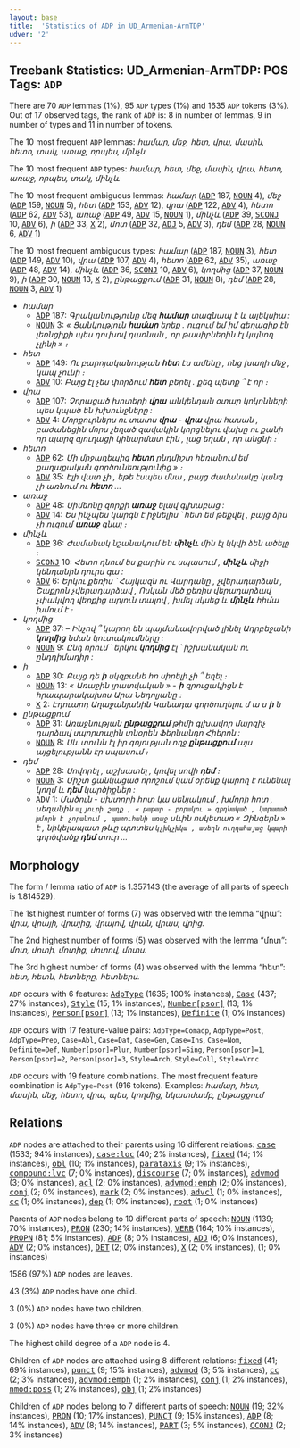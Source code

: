 ```yaml
---
layout: base
title:  'Statistics of ADP in UD_Armenian-ArmTDP'
udver: '2'
---
```


## Treebank Statistics: UD_Armenian-ArmTDP: POS Tags: `ADP`

There are 70 `ADP` lemmas (1%), 95 `ADP` types (1%) and 1635 `ADP` tokens (3%).
Out of 17 observed tags, the rank of `ADP` is: 8 in number of lemmas, 9 in number of types and 11 in number of tokens.

The 10 most frequent `ADP` lemmas: <em>համար, մեջ, հետ, վրա, մասին, հետո, տակ, առաջ, որպես, մինչև</em>

The 10 most frequent `ADP` types:  <em>համար, հետ, մեջ, մասին, վրա, հետո, առաջ, որպես, տակ, մինչև</em>

The 10 most frequent ambiguous lemmas: <em>համար</em> (<tt><a href="hy_armtdp-pos-ADP.html">ADP</a></tt> 187, <tt><a href="hy_armtdp-pos-NOUN.html">NOUN</a></tt> 4), <em>մեջ</em> (<tt><a href="hy_armtdp-pos-ADP.html">ADP</a></tt> 159, <tt><a href="hy_armtdp-pos-NOUN.html">NOUN</a></tt> 5), <em>հետ</em> (<tt><a href="hy_armtdp-pos-ADP.html">ADP</a></tt> 153, <tt><a href="hy_armtdp-pos-ADV.html">ADV</a></tt> 12), <em>վրա</em> (<tt><a href="hy_armtdp-pos-ADP.html">ADP</a></tt> 122, <tt><a href="hy_armtdp-pos-ADV.html">ADV</a></tt> 4), <em>հետո</em> (<tt><a href="hy_armtdp-pos-ADP.html">ADP</a></tt> 62, <tt><a href="hy_armtdp-pos-ADV.html">ADV</a></tt> 53), <em>առաջ</em> (<tt><a href="hy_armtdp-pos-ADP.html">ADP</a></tt> 49, <tt><a href="hy_armtdp-pos-ADV.html">ADV</a></tt> 15, <tt><a href="hy_armtdp-pos-NOUN.html">NOUN</a></tt> 1), <em>մինչև</em> (<tt><a href="hy_armtdp-pos-ADP.html">ADP</a></tt> 39, <tt><a href="hy_armtdp-pos-SCONJ.html">SCONJ</a></tt> 10, <tt><a href="hy_armtdp-pos-ADV.html">ADV</a></tt> 6), <em>ի</em> (<tt><a href="hy_armtdp-pos-ADP.html">ADP</a></tt> 33, <tt><a href="hy_armtdp-pos-X.html">X</a></tt> 2), <em>մոտ</em> (<tt><a href="hy_armtdp-pos-ADP.html">ADP</a></tt> 32, <tt><a href="hy_armtdp-pos-ADJ.html">ADJ</a></tt> 5, <tt><a href="hy_armtdp-pos-ADV.html">ADV</a></tt> 3), <em>դեմ</em> (<tt><a href="hy_armtdp-pos-ADP.html">ADP</a></tt> 28, <tt><a href="hy_armtdp-pos-NOUN.html">NOUN</a></tt> 6, <tt><a href="hy_armtdp-pos-ADV.html">ADV</a></tt> 1)

The 10 most frequent ambiguous types:  <em>համար</em> (<tt><a href="hy_armtdp-pos-ADP.html">ADP</a></tt> 187, <tt><a href="hy_armtdp-pos-NOUN.html">NOUN</a></tt> 3), <em>հետ</em> (<tt><a href="hy_armtdp-pos-ADP.html">ADP</a></tt> 149, <tt><a href="hy_armtdp-pos-ADV.html">ADV</a></tt> 10), <em>վրա</em> (<tt><a href="hy_armtdp-pos-ADP.html">ADP</a></tt> 107, <tt><a href="hy_armtdp-pos-ADV.html">ADV</a></tt> 4), <em>հետո</em> (<tt><a href="hy_armtdp-pos-ADP.html">ADP</a></tt> 62, <tt><a href="hy_armtdp-pos-ADV.html">ADV</a></tt> 35), <em>առաջ</em> (<tt><a href="hy_armtdp-pos-ADP.html">ADP</a></tt> 48, <tt><a href="hy_armtdp-pos-ADV.html">ADV</a></tt> 14), <em>մինչև</em> (<tt><a href="hy_armtdp-pos-ADP.html">ADP</a></tt> 36, <tt><a href="hy_armtdp-pos-SCONJ.html">SCONJ</a></tt> 10, <tt><a href="hy_armtdp-pos-ADV.html">ADV</a></tt> 6), <em>կողմից</em> (<tt><a href="hy_armtdp-pos-ADP.html">ADP</a></tt> 37, <tt><a href="hy_armtdp-pos-NOUN.html">NOUN</a></tt> 9), <em>ի</em> (<tt><a href="hy_armtdp-pos-ADP.html">ADP</a></tt> 30, <tt><a href="hy_armtdp-pos-NOUN.html">NOUN</a></tt> 13, <tt><a href="hy_armtdp-pos-X.html">X</a></tt> 2), <em>ընթացքում</em> (<tt><a href="hy_armtdp-pos-ADP.html">ADP</a></tt> 31, <tt><a href="hy_armtdp-pos-NOUN.html">NOUN</a></tt> 8), <em>դեմ</em> (<tt><a href="hy_armtdp-pos-ADP.html">ADP</a></tt> 28, <tt><a href="hy_armtdp-pos-NOUN.html">NOUN</a></tt> 3, <tt><a href="hy_armtdp-pos-ADV.html">ADV</a></tt> 1)


* <em>համար</em>
  * <tt><a href="hy_armtdp-pos-ADP.html">ADP</a></tt> 187: <em>Գրականությունը մեզ <b>համար</b> տագնապ է և ալեկսիա :</em>
  * <tt><a href="hy_armtdp-pos-NOUN.html">NOUN</a></tt> 3: <em>« Ցանկություն <b>համար</b> երեք . ուզում եմ իմ գեղացիք էն լեռնցիքի պես դուխով դառնան , որ թասիբներին էլ կպնող չլինի » ։</em>
* <em>հետ</em>
  * <tt><a href="hy_armtdp-pos-ADP.html">ADP</a></tt> 149: <em>Ու բարոյականության <b>հետ</b> էս ամենը , ոնց խաղի մեջ , կապ չունի ։</em>
  * <tt><a href="hy_armtdp-pos-ADV.html">ADV</a></tt> 10: <em>Բայց էլ չես փորձում <b>հետ</b> բերել . քեզ պետք ՞ է որ ։</em>
* <em>վրա</em>
  * <tt><a href="hy_armtdp-pos-ADP.html">ADP</a></tt> 107: <em>Չորացած խոտերի <b>վրա</b> անկենդան օտար կոկոնների պես կպած են խխունջները :</em>
  * <tt><a href="hy_armtdp-pos-ADV.html">ADV</a></tt> 4: <em>Մորքուրներս ու տատս <b>վրա</b> - <b>վրա</b> վրա հասան , բաժանեցին մորս չեղած զավակին կորցնելու վախը ու քանի որ պարզ գյուղացի կինարմատ էին , լաց եղան , որ անցնի ։</em>
* <em>հետո</em>
  * <tt><a href="hy_armtdp-pos-ADP.html">ADP</a></tt> 62: <em>Մի միջադեպից <b>հետո</b> ընդմիշտ հեռանում եմ քաղաքական գործունեությունից » ։</em>
  * <tt><a href="hy_armtdp-pos-ADV.html">ADV</a></tt> 35: <em>Էլի վատ չի , եթե էսպես մնա , բայց ժամանակը կանգ չի առնում ու <b>հետո</b> ...</em>
* <em>առաջ</em>
  * <tt><a href="hy_armtdp-pos-ADP.html">ADP</a></tt> 48: <em>Սիմեոնը զորքի <b>առաջ</b> ելավ գլխաբաց :</em>
  * <tt><a href="hy_armtdp-pos-ADV.html">ADV</a></tt> 14: <em>Ես ինչպես կարգն է իջնելիս ՝ հետ եմ թեքվել , բայց ձիս չի ուզում <b>առաջ</b> գնալ ։</em>
* <em>մինչև</em>
  * <tt><a href="hy_armtdp-pos-ADP.html">ADP</a></tt> 36: <em>Ժամանակ նշանակում են <b>մինչև</b> մին էլ կկվի ձեն ածելը ։</em>
  * <tt><a href="hy_armtdp-pos-SCONJ.html">SCONJ</a></tt> 10: <em>Հետո դնում ես քարին ու սպասում , <b>մինչև</b> միջի կենդանին դուրս գա :</em>
  * <tt><a href="hy_armtdp-pos-ADV.html">ADV</a></tt> 6: <em>Երկու քեռիս ՝ Հայկազն ու Վարդանը , չվերադարձան , Շաքրոն չվերադարձավ , Ոսկան մեծ քեռիս վերադարձավ չփակվող վերքից արյուն տալով , խմել սկսեց և <b>մինչև</b> հիմա խմում է ։</em>
* <em>կողմից</em>
  * <tt><a href="hy_armtdp-pos-ADP.html">ADP</a></tt> 37: <em>– Ինչով ՞ կարող են պայմանավորված լինել Ադրբեջանի <b>կողմից</b> նման կուտակումները :</em>
  * <tt><a href="hy_armtdp-pos-NOUN.html">NOUN</a></tt> 9: <em>Ընդ որում ՝ երկու <b>կողմից</b> էլ ՝ իշխանական ու ընդդիմադիր :</em>
* <em>ի</em>
  * <tt><a href="hy_armtdp-pos-ADP.html">ADP</a></tt> 30: <em>Բայց դե <b>ի</b> սկզբանե հո սիրելի չի ՞ եղել ։</em>
  * <tt><a href="hy_armtdp-pos-NOUN.html">NOUN</a></tt> 13: <em>« Առաջին լրատվական » - <b>ի</b> զրուցակիցն է հրապարակախոս Արա Նեդոլյանը ։</em>
  * <tt><a href="hy_armtdp-pos-X.html">X</a></tt> 2: <em>Էդուարդ Աղաջանյանին Կանադա գործուղելու մ ա ս <b>ի</b> ն</em>
* <em>ընթացքում</em>
  * <tt><a href="hy_armtdp-pos-ADP.html">ADP</a></tt> 31: <em>Առաջնության <b>ընթացքում</b> թիմի գլխավոր մարզիչ դարձավ սպորտային տնօրեն Ֆերնանդո Հիերոն :</em>
  * <tt><a href="hy_armtdp-pos-NOUN.html">NOUN</a></tt> 8: <em>Սև տունն էլ իր գոյության ողջ <b>ընթացքում</b> այս այցելությանն էր սպասում ։</em>
* <em>դեմ</em>
  * <tt><a href="hy_armtdp-pos-ADP.html">ADP</a></tt> 28: <em>Սովորել , աշխատել , կռվել սովի <b>դեմ</b> ։</em>
  * <tt><a href="hy_armtdp-pos-NOUN.html">NOUN</a></tt> 3: <em>Միշտ ցանկացած որոշում կամ օրենք կարող է ունենալ կողմ և <b>դեմ</b> կարծիքներ :</em>
  * <tt><a href="hy_armtdp-pos-ADV.html">ADV</a></tt> 1: <em>Մածուն - սխտորի հոտ կա սենյակում , խմորի հոտ , սեղանին ` ալյուրի շաղք , « թաթար - բորակու » գրդնակած , կտրատած խմորն է չորանում , պատուհանի առաջ ` սևին ոսկետառ « Զինգերն » է , նիկելապատ թևը պտտես ` կչխկչխկա , ասեղն ուղղահայաց կպարի ` գործվածք <b>դեմ</b> տուր ...</em>

## Morphology

The form / lemma ratio of `ADP` is 1.357143 (the average of all parts of speech is 1.814529).

The 1st highest number of forms (7) was observed with the lemma “վրա”: <em>վրա, վրայի, վրայից, վրայով, վրան, վրաս, վրից</em>.

The 2nd highest number of forms (5) was observed with the lemma “մոտ”: <em>մոտ, մոտի, մոտից, մոտով, մոտս</em>.

The 3rd highest number of forms (4) was observed with the lemma “հետ”: <em>հետ, հետն, հետները, հետներս</em>.

`ADP` occurs with 6 features: <tt><a href="hy_armtdp-feat-AdpType.html">AdpType</a></tt> (1635; 100% instances), <tt><a href="hy_armtdp-feat-Case.html">Case</a></tt> (437; 27% instances), <tt><a href="hy_armtdp-feat-Style.html">Style</a></tt> (15; 1% instances), <tt><a href="hy_armtdp-feat-Number-psor.html">Number[psor]</a></tt> (13; 1% instances), <tt><a href="hy_armtdp-feat-Person-psor.html">Person[psor]</a></tt> (13; 1% instances), <tt><a href="hy_armtdp-feat-Definite.html">Definite</a></tt> (1; 0% instances)

`ADP` occurs with 17 feature-value pairs: `AdpType=Comadp`, `AdpType=Post`, `AdpType=Prep`, `Case=Abl`, `Case=Dat`, `Case=Gen`, `Case=Ins`, `Case=Nom`, `Definite=Def`, `Number[psor]=Plur`, `Number[psor]=Sing`, `Person[psor]=1`, `Person[psor]=2`, `Person[psor]=3`, `Style=Arch`, `Style=Coll`, `Style=Vrnc`

`ADP` occurs with 19 feature combinations.
The most frequent feature combination is `AdpType=Post` (916 tokens).
Examples: <em>համար, հետ, մասին, մեջ, հետո, վրա, պես, կողմից, նկատմամբ, ընթացքում</em>


## Relations

`ADP` nodes are attached to their parents using 16 different relations: <tt><a href="hy_armtdp-dep-case.html">case</a></tt> (1533; 94% instances), <tt><a href="hy_armtdp-dep-case-loc.html">case:loc</a></tt> (40; 2% instances), <tt><a href="hy_armtdp-dep-fixed.html">fixed</a></tt> (14; 1% instances), <tt><a href="hy_armtdp-dep-obl.html">obl</a></tt> (10; 1% instances), <tt><a href="hy_armtdp-dep-parataxis.html">parataxis</a></tt> (9; 1% instances), <tt><a href="hy_armtdp-dep-compound-lvc.html">compound:lvc</a></tt> (7; 0% instances), <tt><a href="hy_armtdp-dep-discourse.html">discourse</a></tt> (7; 0% instances), <tt><a href="hy_armtdp-dep-advmod.html">advmod</a></tt> (3; 0% instances), <tt><a href="hy_armtdp-dep-acl.html">acl</a></tt> (2; 0% instances), <tt><a href="hy_armtdp-dep-advmod-emph.html">advmod:emph</a></tt> (2; 0% instances), <tt><a href="hy_armtdp-dep-conj.html">conj</a></tt> (2; 0% instances), <tt><a href="hy_armtdp-dep-mark.html">mark</a></tt> (2; 0% instances), <tt><a href="hy_armtdp-dep-advcl.html">advcl</a></tt> (1; 0% instances), <tt><a href="hy_armtdp-dep-cc.html">cc</a></tt> (1; 0% instances), <tt><a href="hy_armtdp-dep-dep.html">dep</a></tt> (1; 0% instances), <tt><a href="hy_armtdp-dep-root.html">root</a></tt> (1; 0% instances)

Parents of `ADP` nodes belong to 10 different parts of speech: <tt><a href="hy_armtdp-pos-NOUN.html">NOUN</a></tt> (1139; 70% instances), <tt><a href="hy_armtdp-pos-PRON.html">PRON</a></tt> (230; 14% instances), <tt><a href="hy_armtdp-pos-VERB.html">VERB</a></tt> (164; 10% instances), <tt><a href="hy_armtdp-pos-PROPN.html">PROPN</a></tt> (81; 5% instances), <tt><a href="hy_armtdp-pos-ADP.html">ADP</a></tt> (8; 0% instances), <tt><a href="hy_armtdp-pos-ADJ.html">ADJ</a></tt> (6; 0% instances), <tt><a href="hy_armtdp-pos-ADV.html">ADV</a></tt> (2; 0% instances), <tt><a href="hy_armtdp-pos-DET.html">DET</a></tt> (2; 0% instances), <tt><a href="hy_armtdp-pos-X.html">X</a></tt> (2; 0% instances),  (1; 0% instances)

1586 (97%) `ADP` nodes are leaves.

43 (3%) `ADP` nodes have one child.

3 (0%) `ADP` nodes have two children.

3 (0%) `ADP` nodes have three or more children.

The highest child degree of a `ADP` node is 4.

Children of `ADP` nodes are attached using 8 different relations: <tt><a href="hy_armtdp-dep-fixed.html">fixed</a></tt> (41; 69% instances), <tt><a href="hy_armtdp-dep-punct.html">punct</a></tt> (9; 15% instances), <tt><a href="hy_armtdp-dep-advmod.html">advmod</a></tt> (3; 5% instances), <tt><a href="hy_armtdp-dep-cc.html">cc</a></tt> (2; 3% instances), <tt><a href="hy_armtdp-dep-advmod-emph.html">advmod:emph</a></tt> (1; 2% instances), <tt><a href="hy_armtdp-dep-conj.html">conj</a></tt> (1; 2% instances), <tt><a href="hy_armtdp-dep-nmod-poss.html">nmod:poss</a></tt> (1; 2% instances), <tt><a href="hy_armtdp-dep-obj.html">obj</a></tt> (1; 2% instances)

Children of `ADP` nodes belong to 7 different parts of speech: <tt><a href="hy_armtdp-pos-NOUN.html">NOUN</a></tt> (19; 32% instances), <tt><a href="hy_armtdp-pos-PRON.html">PRON</a></tt> (10; 17% instances), <tt><a href="hy_armtdp-pos-PUNCT.html">PUNCT</a></tt> (9; 15% instances), <tt><a href="hy_armtdp-pos-ADP.html">ADP</a></tt> (8; 14% instances), <tt><a href="hy_armtdp-pos-ADV.html">ADV</a></tt> (8; 14% instances), <tt><a href="hy_armtdp-pos-PART.html">PART</a></tt> (3; 5% instances), <tt><a href="hy_armtdp-pos-CCONJ.html">CCONJ</a></tt> (2; 3% instances)


